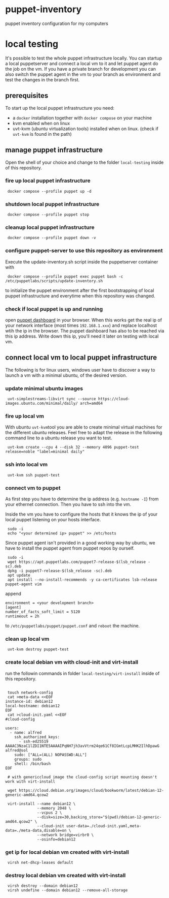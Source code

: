 # puppet-inventory
puppet inventory configuration for my computers

# local testing
It's possible to test the whole puppet infrastructure locally. You can
startup a local puppetserver and connect a local vm to it and let puppet
agent do the job on the vm. If you have a private branch for development
you can also switch the puppet agent in the vm to your branch as environment
and test the changes in the branch first.

## prerequisites
To start up the local puppet infrastructure you need:
* a `docker` installation together with `docker compose` on your machine
* kvm enabled when on linux
* uvt-kvm (ubuntu virtualization tools) installed when on linux. (check if
  `uvt-kvm` is found in the path)

## manage puppet infrastructure
Open the shell of your choice and change to the folder `local-testing` inside
of this repository.

### fire up local puppet infrastructure
```shell
 docker compose --profile puppet up -d
```

### shutdown local puppet infrastructure
```shell
 docker compose --profile puppet stop
```

### cleanup local puppet infrastructure
```shell
 docker compose --profile puppet down -v
```

### configure puppet-server to use this repository as environment
Execute the update-inventory.sh script inside the puppetserver container with

```shell
 docker compose --profile puppet exec puppet bash -c /etc/puppetlabs/scripts/update-inventory.sh
```

to initialize the puppet environment after the first bootstrapping
of local puppet infrastructure and everytime when this repository
was changed.

### check if local puppet is up and running
open [puppet dashboard](http://localhost:8088) in your browser. When this
works get the real ip of your network interface (most times `192.168.1.xxx`)
and replace localhost wtih the ip in the browser. The puppet dashboard has
also to be reached via this ip address. Write down this ip, you'll need it
later on testing with local vm.

## connect local vm to local puppet infrastructure
The following is for linux users, windows user have to discover a way to
launch a vm with a minimal ubuntu, of the desired version.

### update minimal ubuntu images
```shell
 uvt-simplestreams-libvirt sync --source https://cloud-images.ubuntu.com/minimal/daily/ arch=amd64
```

### fire up local vm
With ubuntu `uvt-kvm`tool you are able to create minimal virtual machines for the
different ubuntu releases. Feel free to adapt the release in the following command line
to a ubuntu release you want to test.

```shell
 uvt-kvm create --cpu 4 --disk 32 --memory 4096 puppet-test release=noble "label=minimal daily"
```

### ssh into local vm
```shell
 uvt-kvm ssh puppet-test
```

### connect vm to puppet
As first step you have to determine  the ip address (e.g. `hostname -I`) from your ethernet connection.
Then you have to ssh into the vm.

Inside the vm you have to configure the hosts that it knows the ip of your local puppet
listening on your hosts interface.

```shell
 sudo -i
 echo "<your determined ip> puppet" >> /etc/hosts
```

Since puppet agent isn't provided in a good working way by ubuntu, we have to install the
puppet agent from puppet repos by ourself.

```shell
 sudo -i
 wget https://apt.puppetlabs.com/puppet7-release-$(lsb_release -sc).deb
 dpkg -i puppet7-release-$(lsb_release -sc).deb
 apt update
 apt install --no-install-recommends -y ca-certificates lsb-release puppet-agent vim
```

append

```
environment = <your development branch>
[agent]
number_of_facts_soft_limit = 5120
runtimeout = 2h
```

to `/etc/puppetlabs/puppet/puppet.conf` and `reboot` the machine.

### clean up local vm

```shell
 uvt-kvm destroy puppet-test
```

### create local debian vm with cloud-init and virt-install
run the followin commands in folder `local-testing/virt-install` inside
of this repository.

```shell

 touch network-config
 cat >meta-data <<EOF
instance-id: debian12
local-hostname: debian12
EOF
 cat >cloud-init.yaml <<EOF
#cloud-config

users:
  - name: alfred
    ssh_authorized_keys:
      - ssh-ed25519 AAAAC3NzaC1lZDI1NTE5AAAAIPqNH7jh3avVtrm24qe61Cf8IGmtLcpLMHK2IlhDpawG alfred@sol
    sudo: ["ALL=(ALL) NOPASSWD:ALL"]
    groups: sudo
    shell: /bin/bash
EOF

 # with genericcloud image the cloud-config script mounting doesn't work with virt-install
 
 wget https://cloud.debian.org/images/cloud/bookworm/latest/debian-12-generic-amd64.qcow2

 virt-install --name debian12 \
              --memory 2048 \
              --vcpus 2 \
              --disk=size=30,backing_store="$(pwd)/debian-12-generic-amd64.qcow2" \
              --cloud-init user-data=./cloud-init.yaml,meta-data=./meta-data,disable=on \
              --network bridge=virbr0 \
              --osinfo=debian12
```

### get ip for local debian vm created with virt-install
```shell
 virsh net-dhcp-leases default
 ```

### destroy local debian vm created with virt-install
```shell
 virsh destroy --domain debian12
 virsh undefine --domain debian12 --remove-all-storage
 ```
